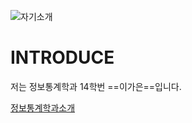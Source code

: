 ![자기소개](https://cdn3.iconfinder.com/data/icons/rcons-user-profession/32/lawyer-woman-48.png)

INTRODUCE
=========

저는 정보통계학과 14학번 ==이가은==입니다.

[정보통계학과소개](http://statistics.kangwon.ac.kr)




